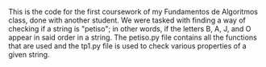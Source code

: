 This is the code for the first coursework of my Fundamentos de Algoritmos class, done with another student. We were tasked with finding a way of checking if a string is "petiso"; in other words, if the letters B, A, J, and O appear in said order in a string. The petiso.py file contains all the functions that are used and the tp1.py file is used to check various properties of a given string.
